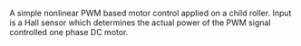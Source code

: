 A simple nonlinear PWM based motor control applied on a child roller. 
Input is a Hall sensor which determines the actual power of the PWM signal controlled one phase DC motor.
